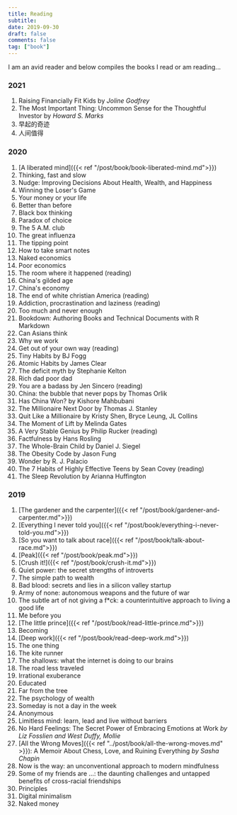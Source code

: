 ```yaml
---
title: Reading
subtitle: 
date: 2019-09-30
draft: false
comments: false
tag: ["book"]
---
```


I am an avid reader and below compiles the books I read or am reading...

### 2021

1. Raising Financially Fit Kids by *Joline Godfrey*
2. The Most Important Thing: Uncommon Sense for the Thoughtful Investor by *Howard S. Marks*
3. 早起的奇迹
4. 人间值得

### 2020

1. [A liberated mind]({{< ref "/post/book/book-liberated-mind.md">}})
2. Thinking, fast and slow
3. Nudge: Improving Decisions About Health, Wealth, and Happiness
4. Winning the Loser's Game
5. Your money or your life
6. Better than before
7. Black box thinking
8. Paradox of choice
9. The 5 A.M. club
10. The great influenza
11. The tipping point
12. How to take smart notes
13. Naked economics
14. Poor economics
15. The room where it happened (reading)
16. China's gilded age
17. China's economy
18. The end of white christian America (reading)
19. Addiction, procrastination and laziness (reading)
20. Too much and never enough
21. Bookdown: Authoring Books and Technical Documents with R Markdown
22. Can Asians think
23. Why we work
24. Get out of your own way (reading)
25. Tiny Habits by BJ Fogg
26. Atomic Habits by James Clear
27. The deficit myth by Stephanie Kelton
28. Rich dad poor dad
29. You are a badass by Jen Sincero (reading)
30. China: the bubble that never pops by Thomas Orlik
31. Has China Won? by Kishore Mahbubani
32. The Millionaire Next Door by Thomas J. Stanley
33. Quit Like a Millionaire by Kristy Shen, Bryce Leung, JL Collins
34. The Moment of Lift by Melinda Gates
35. A Very Stable Genius by Philip Rucker (reading)
36. Factfulness by Hans Rosling
37. The Whole-Brain Child by Daniel J. Siegel
38. The Obesity Code by Jason Fung
39. Wonder by R. J. Palacio
40. The 7 Habits of Highly Effective Teens by Sean Covey (reading)
41. The Sleep Revolution by Arianna Huffington

### 2019

1. [The gardener and the carpenter]({{< ref "/post/book/gardener-and-carpenter.md">}})
2. [Everything I never told  you]({{< ref "/post/book/everything-i-never-told-you.md">}})
3. [So you want to talk about race]({{< ref "/post/book/talk-about-race.md">}})
4. [Peak]({{< ref "/post/book/peak.md">}})
5. [Crush it!]({{< ref "/post/book/crush-it.md">}})
6. Quiet power: the secret strengths of introverts
7. The simple path to wealth
8. Bad blood: secrets and lies in a silicon valley startup
9. Army of none: autonomous weapons and the future of war
10. The subtle art of not giving a f*ck: a counterintuitive approach to living a good life
11. Me before you
12. [The little prince]({{< ref "/post/book/read-little-prince.md">}})
13. Becoming
14. [Deep work]({{< ref "/post/book/read-deep-work.md">}})
15. The one thing
16. The kite runner
17. The shallows: what the internet is doing to our brains
18. The road less traveled
19. Irrational exuberance
20. Educated
21. Far from the tree
22. The psychology of wealth
23. Someday is not a day in the week
24. Anonymous
25. Limitless mind: learn, lead and live without barriers
26. No Hard Feelings: The Secret Power of Embracing Emotions at Work *by Liz Fosslien and West Duffy, Mollie*
27. [All the Wrong Moves]({{< ref "../post/book/all-the-wrong-moves.md" >}}): A Memoir About Chess, Love, and Ruining Everything *by Sasha Chapin*
28. Now is the way: an unconventional approach to modern mindfulness
29. Some of my friends are ...: the daunting challenges and untapped benefits of cross-racial friendships
30. Principles
31. Digital minimalism
32. Naked money
